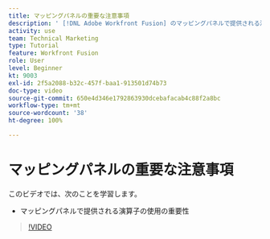 ```yaml
---
title: マッピングパネルの重要な注意事項
description: ' [!DNL Adobe Workfront Fusion] のマッピングパネルで提供される演算子を使用することの重要性を説明します。'
activity: use
team: Technical Marketing
type: Tutorial
feature: Workfront Fusion
role: User
level: Beginner
kt: 9003
exl-id: 2f5a2088-b32c-457f-baa1-913501d74b73
doc-type: video
source-git-commit: 650e4d346e1792863930dcebafacab4c88f2a8bc
workflow-type: tm+mt
source-wordcount: '38'
ht-degree: 100%

---
```


# マッピングパネルの重要な注意事項

このビデオでは、次のことを学習します。

* マッピングパネルで提供される演算子の使用の重要性

>[!VIDEO](https://video.tv.adobe.com/v/335263/?quality=12&learn=on)
